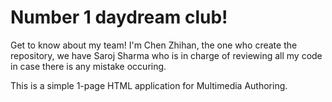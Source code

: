 # Number 1 daydream club!

Get to know about my team!
I'm Chen Zhihan, the one who create the repository, we have Saroj Sharma who is in charge of reviewing all my code in case there is any mistake occuring.

This is a simple 1-page HTML application for Multimedia Authoring.